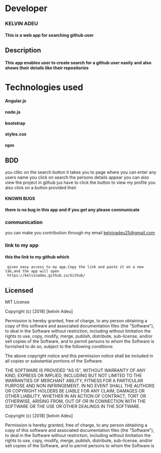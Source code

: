 # Developer

### KELVIN ADEU

#### This is a web app for searching github user

## Description
#### This app enables user to create search for a github user easily and also shows their details like their repositories

# Technologies used
#### Angular.js
#### node.js
#### bootstrap
#### styles.css
#### npm

## BDD
you clikc on the search button it takes you to page where you can enter any users name
you click on search 
the persons details  appear
you can also view the project in github jus have to click the button 
to view my profile you also click on a button provided their 


#### KNOWN BUGS
#### there is no bug in this app and if you get any please communicate  

### communication
you can make you contribution through my email
kelvinadeu25@gmail.com

### link to my app
  ####  this the link to my github which
     gives easy access to my app.Copy the link and paste it on a new tab,and the app will open
     https://kelvinadeu.github.io/Github/
     

## Licensed

MIT License

Copyright (c) [2018] [kelvin Adeu]

Permission is hereby granted, free of charge, to any person obtaining a copy of this software and associated documentation files (the "Software"), to deal in the Software without restriction, including without limitation the rights to use, copy, modify, merge, publish, distribute, sub-license, and/or sell copies of the Software, and to permit persons to whom the Software is furnished to do so, subject to the following conditions:

The above copyright notice and this permission notice shall be included in all copies or substantial portions of the Software.

THE SOFTWARE IS PROVIDED "AS IS", WITHOUT WARRANTY OF ANY KIND, EXPRESS OR IMPLIED, INCLUDING BUT NOT LIMITED TO THE WARRANTIES OF MERCHANT ABILITY, FITNESS FOR A PARTICULAR PURPOSE AND NON INFRINGEMENT. IN NO EVENT SHALL THE AUTHORS OR COPYRIGHT HOLDERS BE LIABLE FOR ANY CLAIM, DAMAGES OR OTHER LIABILITY, WHETHER IN AN ACTION OF CONTRACT, TORT OR OTHERWISE, ARISING FROM, OUT OF OR IN CONNECTION WITH THE SOFTWARE OR THE USE OR OTHER DEALINGS IN THE SOFTWARE.

Copyright (c) [2018] [kelvin Adeu]

Permission is hereby granted, free of charge, to any person obtaining a copy
of this software and associated documentation files (the "Software"), to deal
in the Software without restriction, including without limitation the rights
to use, copy, modify, merge, publish, distribute, sub-license, and/or sell
copies of the Software, and to permit persons to whom the Software is
